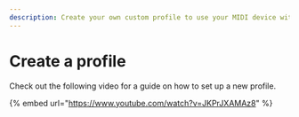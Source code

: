 ```yaml
---
description: Create your own custom profile to use your MIDI device with MIDI Mixer.
---
```


# Create a profile

Check out the following video for a guide on how to set up a new profile.

{% embed url="https://www.youtube.com/watch?v=JKPrJXAMAz8" %}



